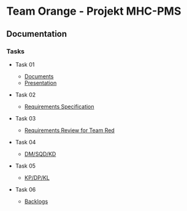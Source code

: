 # Team Orange - Projekt MHC-PMS

## Documentation

### Tasks

* Task 01
	* [Documents](https://github.com/soed2020-teamorange/ch.bfi.bti7081.s2020.orange/tree/master/doc/tasks/task_01)
	* [Presentation](https://github.com/soed2020-teamorange/ch.bfi.bti7081.s2020.orange/blob/master/doc/tasks/task_01/07_presentation/task01.pdf)

* Task 02
	* [Requirements Specification](https://github.com/soed2020-teamorange/ch.bfh.bti7081.s2020.orange/tree/master/doc/tasks/task_02/requirements_specification_team_orange.pdf)
	
* Task 03
	* [Requirements Review for Team Red](https://github.com/soed2020-teamorange/ch.bfh.bti7081.s2020.orange/tree/master/doc/tasks/task_03/requirements_review_team_orange_for_team_red.pdf)

* Task 04
	* [DM/SQD/KD](https://github.com/soed2020-teamorange/ch.bfh.bti7081.s2020.orange/tree/master/doc/tasks/task_04/task04.pdf)
	
* Task 05
	* [KP/DP/KL](https://github.com/soed2020-teamorange/ch.bfh.bti7081.s2020.orange/tree/master/doc/tasks/task_05/task05.pdf)
	
* Task 06
	* [Backlogs](https://github.com/soed2020-teamorange/ch.bfh.bti7081.s2020.orange/blob/master/doc/tasks/task_06/documentation.md)
	